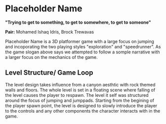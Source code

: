 # Placeholder Name

**"Trying to get to something, to get to somewhere, to get to someone"**

**Pair:** Mohamed Ishaq Idris, Brock Trewavas

Placeholder Name is a 3D platformer game with a large focus on jumping and incoporating the two playing styles "exploration" and "speedrunner". As the game slogan above says we attempted to follow a somple narrative with a larger focus on the mechanics of the game.

## Level Structure/ Game Loop
The level design takes influence from a canyon aesthtic with rock themed walls and floors. The whole level is set in a floating scene where falling of the level causes the player to respawn. The level it self was structured around the focus of jumping and jumppads. Starting from the begining of the player spawn point, the level is designed to slowly introduce the player to the controls and any other components the character interacts with in the game. 